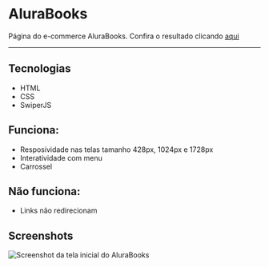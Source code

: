 # AluraBooks
Página do e-commerce AluraBooks.
Confira o resultado clicando [aqui](https://hayanecassia.github.io/AluraBooks/)
<hr>

## Tecnologias
* HTML
* CSS
* SwiperJS

## Funciona:
* Resposividade nas telas tamanho 428px, 1024px e 1728px
* Interatividade com menu
* Carrossel

## Não funciona:
* Links não redirecionam

## Screenshots
![Screenshot da tela inicial do AluraBooks](https://imgur.com/6GsjQvJ.png)
